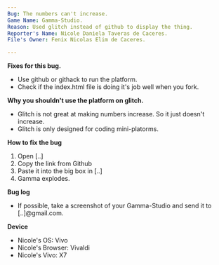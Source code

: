 ```yaml
---
Bug: The numbers can't increase.
Game Name: Gamma-Studio.
Reason: Used glitch instead of github to display the thing.
Reporter's Name: Nicole Daniela Taveras de Caceres.
File's Owner: Fenix Nicolas Elim de Caceres.

---
```


**Fixes for this bug.**
- Use github or githack to run the platform.
- Check if the index.html file is doing it's job well when you fork.

**Why you shouldn't use the platform on glitch.**
- Glitch is not great at making numbers increase. So it just doesn't increase.
- Glitch is only designed for coding mini-platorms.

**How to fix the bug**
1. Open [..]
2. Copy the link from Github
3. Paste it into the big box in [..]
4. Gamma explodes.

**Bug log**
- If possible, take a screenshot of your Gamma-Studio and send it to [..]@gmail.com.

**Device**
- Nicole's OS: Vivo
- Nicole's Browser: Vivaldi
- Nicole's Vivo: X7
